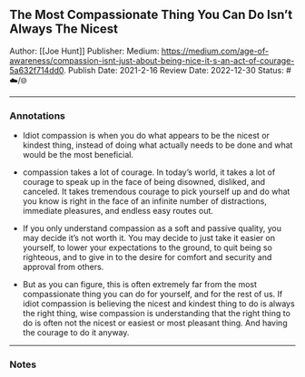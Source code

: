 ## The Most Compassionate Thing You Can Do Isn’t Always The Nicest

Author: [[Joe Hunt]]
Publisher: Medium: https://medium.com/age-of-awareness/compassion-isnt-just-about-being-nice-it-s-an-act-of-courage-5a632f714dd0.
Publish Date: 2021-2-16
Review Date: 2022-12-30
Status: #☁️/🌐 

___

### Annotations

- Idiot compassion is when you do what appears to be the nicest or kindest thing, instead of doing what actually needs to be done and what would be the most beneficial.

- compassion takes a lot of courage. In today’s world, it takes a lot of courage to speak up in the face of being disowned, disliked, and canceled. It takes tremendous courage to pick yourself up and do what you know is right in the face of an infinite number of distractions, immediate pleasures, and endless easy routes out.

- If you only understand compassion as a soft and passive quality, you may decide it’s not worth it. You may decide to just take it easier on yourself, to lower your expectations to the ground, to quit being so righteous, and to give in to the desire for comfort and security and approval from others.

- But as you can figure, this is often extremely far from the most compassionate thing you can do for yourself, and for the rest of us. If idiot compassion is believing the nicest and kindest thing to do is always the right thing, wise compassion is understanding that the right thing to do is often not the nicest or easiest or most pleasant thing. And having the courage to do it anyway.

___

### Notes

